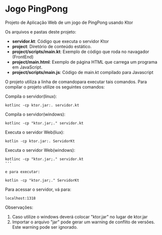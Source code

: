 # Jogo PingPong
Projeto de Aplicação Web de um jogo de PingPong usando Ktor

Os arquivos e pastas deste projeto:

* __servidor.kt__: Código que executa o servidor Ktor
* __project__: Diretório de conteúdo estático.
* __project/scripts/main.kt__: Exemplo de código que roda no navagador (FrontEnd)
* __project/main.html__: Exemplo de página HTML que carrega um programa em JavaScript.
* __project/scripts/main.js__: Código de main.kt compilado para Javascript

O projeto utiliza a linha de comandopara executar tais comandos.
Para compilar o projeto utilize os seguintes comandos:

Compila o servidor(linux):
```
kotlinc -cp ktor.jar:. servidor.kt 
```

Compila o servidor(windows):
```
kotlinc -cp "ktor.jar;." servidor.kt

```

Executa o servidor Web(liux):
```
kotlin -cp ktor.jar:. ServidorKt
```

Executa o servidor Web(windows):
```
kotlinc -cp "ktor.jar;." servidor.kt
'''

e para executar:

kotlin -cp "ktor.jar;." ServidorKt 
```

Para acessar o servidor, vá para:
```
localhost:1318
```

Observações:
1) Caso utilize o windows deverá colocar "ktor.jar" no lugar de ktor.jar
2) Importar o arquivo "jar" pode gerar um warning de conflito de versões. Este warning pode ser ignorado.
